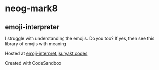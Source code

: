 # neog-mark8
## emoji-interpreter

I struggle with understanding the emojis. Do you too? If yes, then see this library of emojis with meaning

Hosted at [emoji-interpret.jsuryakt.codes](https://emoji-interpret.jsuryakt.codes)

Created with CodeSandbox
